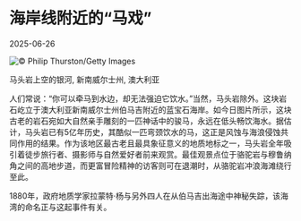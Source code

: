 # 海岸线附近的“马戏”

2025-06-26

![](https://cn.bing.com/th?id=OHR.HorseheadRock_ZH-CN9319651125_UHD.jpg "© Philip Thurston/Getty Images")

马头岩上空的银河, 新南威尔士州, 澳大利亚

人们常说：“你可以牵马到水边，却无法强迫它饮水。”当然，马头岩除外。这块岩石屹立于澳大利亚新南威尔士州伯马吉附近的蓝宝石海岸。如今日图片所示，这块古老的岩石宛如大自然亲手雕刻的一匹神话中的骏马，永远在低头畅饮海水。据估计，马头岩已有5亿年历史，其酷似一匹弯颈饮水的马，这正是风蚀与海浪侵蚀共同作用的结果。作为该地区最古老且最具象征意义的地质地标之一，马头岩全年吸引着徒步旅行者、摄影师与自然爱好者前来观赏。最佳观景点位于骆驼岩与穆鲁纳角之间的高地步道，而更富冒险精神的访客则可在退潮时，从骆驼岩冲浪海滩绕行至此。

1880年，政府地质学家拉蒙特·杨与另外四人在从伯马吉出海途中神秘失踪，该海湾的命名正与这起事件有关。

